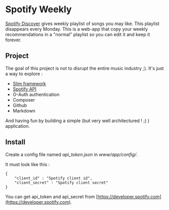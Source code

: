 # Spotify Weekly
[Spotify Discover](https://press.spotify.com/it/2015/07/20/introducing-discover-weekly-your-ultimate-personalised-playlist/) gives weekly playlist of songs you may like. This playlist disappears every Monday. This is a web-app that copy your weekly recommendations in a "normal" playlist so you can edit it and keep it forever.

## Project
The goal of this project is not to disrupt the entire music industry ;). It's just a way to explore :
* [Slim framework](http://www.slimframework.com)
* [Spotify API](https://developer.spotify.com/web-api/)
* O-Auth authentication
* Composer
* Github
* Markdown

And having fun by building a simple (but very well architectured ! ;) ) application.

## Install
Create a config file named *api_token.json* in *www/app/config/*.

It must look like this :
```
{
    "client_id" : "Spotify client id",
    "client_secret" : "Spotify client secret"
}
```

You can get api_token and api_secret from [https://developer.spotify.com](https://developer.spotify.com).
